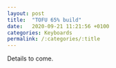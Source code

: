 ```yaml
---
layout: post
title:  "TOFU 65% build"
date:   2020-09-21 11:21:56 +0100
categories: Keyboards
permalink: /:categories/:title
---
```

Details to come.
